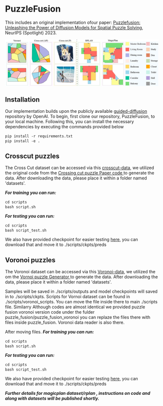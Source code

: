 # PuzzleFusion
This includes an original implementation ofour paper:
[Puzzlefusion: Unleashing the Power of Diffusion Models for Spatial Puzzle Solving](https://arxiv.org/pdf/2211.13785.pdf), NeurIPS (Spotlight) 2023.



![Model dataset](imgs/dataset2.png)

## Installation
Our implementation builds upon the publicly available  [guided-diffusion](https://github.com/openai/guided-diffusion) repository by OpenAI. To begin, first clone our repository, PuzzleFusion, to your local machine. Following this, you can install the necessary dependencies by executing the commands provided below
```
pip install -r requirements.txt
pip install -e .
```

## Crosscut puzzles

The Cross Cut dataset can be accessed via this [crosscut-data](https://drive.google.com/file/d/1kRRI9V6ro1MK0f-rNbw0hg5jw_WVwlzw/view?usp=share_link), we utilized the original code from the [Crossing cut puzzle Paper code ](https://openaccess.thecvf.com/content/CVPR2021/papers/Harel_Crossing_Cuts_Polygonal_Puzzles_Models_and_Solvers_CVPR_2021_paper.pdf) to generate the data. After downloading the data, please place it within a folder named 'datasets'.  

***For training you can run:***
```
cd scripts
bash script.sh
```
***For testing you can run:***
```
cd scripts
bash script_test.sh
```
We also have provided checkpoint for easier testing [here](https://drive.google.com/file/d/1jdqZFikSXTVDyOBErL0tn373RCcQKV1f/view?usp=share_link), you can download that and move it to ./scripts/ckpts/preds 


## Voronoi puzzles
The Voronoi dataset can be accessed via this [Voronoi-data](https://drive.google.com/file/d/1baKbS7zwA2envoIPfpQYuIxSQVqfW_eO/view?usp=share_link), we utilized the om the [Vornoi puzzle  Generator ](https://github.com/sepidsh/PuzzleFussion/blob/main/Voronoi_samples/vor_dataset_maker.py) to generate the data. After downloading the data, please place it within a folder named 'datasets'.

Samples will be saved in ./scripts/outputs and  model checkpoints will saved in to ./scripts/ckpts. Scripts for Vornoi dataset can be found in ./scripts/voronoi_scripts. You can move the file inside there to main ./scripts file. Similarry Although codes are almost identical we provided puzzle fusion voronoi version code under the fulder puzzle_fusion/puzzle_fusion_voronoi you can replaze the files there with files inside puzzle_fusion. Voronoi data reader is also there. 

After moving files. 
***For training you can run:***
```
cd scripts
bash script.sh
```
***For testing you can run:***
```
cd scripts
bash script_test.sh
```
We also have provided checkpoint for easier testing [here](https://drive.google.com/file/d/1VB_7M6Uodb6eK2DDMprAuZUdT9UaCA4O/view?usp=share_link), you can download that and move it to ./scripts/ckpts/preds







***Further details for magicplan dataset/rplan , instructions on code and along with datasets will be published shortly.***
